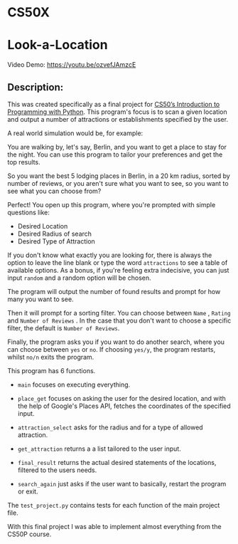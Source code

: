 # CS50X
 
# **Look-a-Location**
Video Demo: https://youtu.be/ozvefJAmzcE

##     Description:
This was created specifically as a final project for [CS50’s Introduction to Programming with Python](https://cs50.harvard.edu/python/2022/). This program's focus is to scan a given location and output a number of attractions or establishments specified by the user.


A real world simulation would be, for example:

You are walking by, let's say, Berlin, and you want to get a place to stay for the night. You can use this program to tailor your preferences and get the top results.


So you want the best 5 lodging places in Berlin, in a 20 km radius, sorted by number of reviews, or you aren't sure what you want to see, so you want to see what you can choose from?

Perfect! You open up this program, where you're prompted with simple questions like:

- Desired Location
- Desired Radius of search
- Desired Type of Attraction

If you don't know what exactly you are looking for, there is always the option to leave the line blank or type the word `attractions` to see a table of available options. As a bonus, if you're feeling extra indecisive, you can just input `random` and a random option will be chosen.

The program will output the number of found results and prompt for how many you want to see.

Then it will prompt for a sorting filter. You can choose between `Name` , `Rating` and `Number of Reviews` . In the case that you don't want to choose a specific filter, the default is  `Number of Reviews`.

Finally, the program asks you if you want to do another search, where you can choose between `yes` or `no`. If choosing `yes/y`, the program restarts, whilst `no/n` exits the program.


This program has 6 functions.

- `main` focuses on executing everything.

- `place_get` focuses on asking the user for the desired location, and with the help of Google's Places API, fetches the coordinates of the specified input.

- `attraction_select` asks for the radius and for a type of allowed attraction.

- `get_attraction` returns a a list tailored to the user input.

- `final_result` returns the actual desired statements of the locations, filtered to the users needs.

- `search_again` just asks if the user want to basically, restart the program or exit.

The `test_project.py` contains tests for each function of the main project file.


With this final project I was able to implement almost everything from the CS50P course.